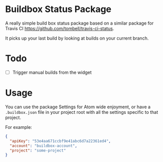 # Buildbox Status Package

A really simple build box status package based on a similar package for Travis CI https://github.com/tombell/travis-ci-status.

It picks up your last build by looking at builds on your current branch.

# Todo

* [ ] Trigger manual builds from the widget

# Usage

You can use the package Settings for Atom wide enjoyment, or have a `.buildbox.json` file in your project root with all the settings specific to that project.

For example:

``` json
{
  "apiKey": "53e4aa671ccbf9e41abc6d7a22361ed4",
  "account": "buildbox-account",
  "project": "some-project"
}
```
